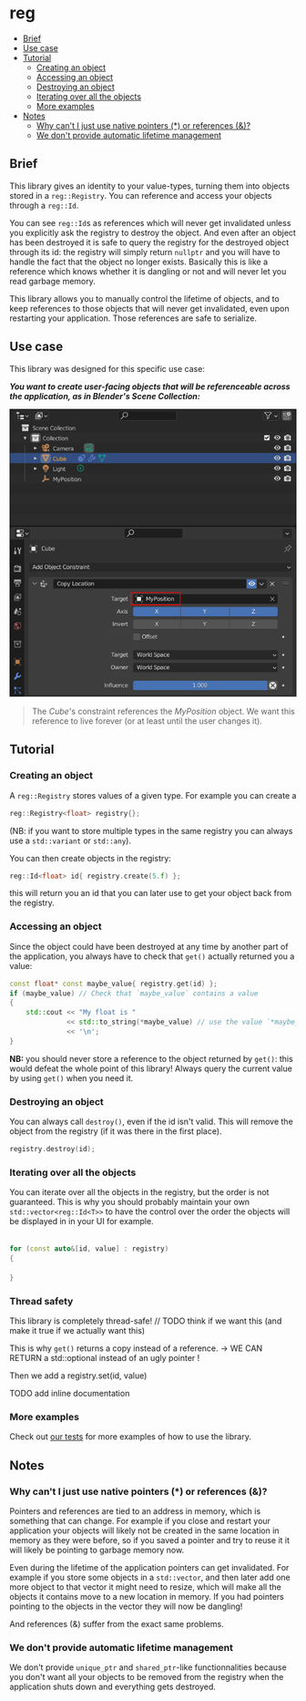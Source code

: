 # reg

- [Brief](#brief)
- [Use case](#use-case)
- [Tutorial](#tutorial)
  * [Creating an object](#creating-an-object)
  * [Accessing an object](#accessing-an-object)
  * [Destroying an object](#destroying-an-object)
  * [Iterating over all the objects](#iterating-over-all-the-objects)
  * [More examples](#more-examples)
- [Notes](#notes)
  * [Why can't I just use native pointers (*) or references (&)?](#why-can-t-i-use-native-pointers-----or-references-----)
  * [We don't provide automatic lifetime management](#there-is-no-automatic-lifetime-management)

## Brief

This library gives an identity to your value-types, turning them into objects stored in a `reg::Registry`. You can reference and access your objects through a `reg::Id`.

You can see `reg::Id`s as references which will never get invalidated unless you explicitly ask the registry to destroy the object. And even after an object has been destroyed it is safe to query the registry for the destroyed object through its id: the registry will simply return `nullptr` and you will have to handle the fact that the object no longer exists. Basically this is like a reference which knows whether it is dangling or not and will never let you read garbage memory.

This library allows you to manually control the lifetime of objects, and to keep references to those objects that will never get invalidated, even upon restarting your application. Those references are safe to serialize.

## Use case

This library was designed for this specific use case:

**_You want to create user-facing objects that will be referenceable across the application, as in Blender's Scene Collection:_**

![](./docs/img/blender-hierarchy.png)
> The *Cube*'s constraint references the *MyPosition* object. We want this reference to live forever (or at least until the user changes it).

## Tutorial

### Creating an object

A `reg::Registry` stores values of a given type. For example you can create a
```cpp
reg::Registry<float> registry{};
```

(NB: if you want to store multiple types in the same registry you can always use a `std::variant` or `std::any`).

You can then create objects in the registry:
```cpp
reg::Id<float> id{ registry.create(5.f) };
```

this will return you an id that you can later use to get your object back from the registry.

### Accessing an object

Since the object could have been destroyed at any time by another part of the application, you always have to check that `get()` actually returned you a value:

```cpp
const float* const maybe_value{ registry.get(id) };
if (maybe_value) // Check that `maybe_value` contains a value
{
    std::cout << "My float is "
              << std::to_string(*maybe_value) // use the value `*maybe_value`
              << '\n';
}
```

**NB:** you should never store a reference to the object returned by `get()`: this would defeat the whole point of this library! Always query the current value by using `get()` when you need it.

### Destroying an object

You can always call `destroy()`, even if the id isn't valid. This will remove the object from the registry (if it was there in the first place).

```cpp
registry.destroy(id);
```

### Iterating over all the objects

You can iterate over all the objects in the registry, but the order is not guaranteed. This is why you should probably maintain your own `std::vector<reg::Id<T>>` to have the control over the order the objects will be displayed in in your UI for example.

```cpp

for (const auto&[id, value] : registry) 
{

}

```

### Thread safety

This library is completely thread-safe! // TODO think if we want this (and make it true if we actually want this)

This is why `get()` returns a copy instead of a reference. -> WE CAN RETURN a std::optional<T> instead of an ugly pointer !

Then we add a registry.set(id, value)

TODO add inline documentation

### More examples

Check out [our tests](./tests/test.cpp) for more examples of how to use the library.

## Notes

### Why can't I just use native pointers (*) or references (&)?

Pointers and references are tied to an address in memory, which is something that can change. For example if you close and restart your application your objects will likely not be created in the same location in memory as they were before, so if you saved a pointer and try to reuse it it will likely be pointing to garbage memory now.

Even during the lifetime of the application pointers can get invalidated. For example if you store some objects in a `std::vector`, and then later add one more object to that vector it might need to resize, which will make all the objects it contains move to a new location in memory. If you had pointers pointing to the objects in the vector they will now be dangling!

And references (&) suffer from the exact same problems.

### We don't provide automatic lifetime management

We don't provide `unique_ptr` and `shared_ptr`-like functionnalities because you don't want all your objects to be removed from the registry when the application shuts down and everything gets destroyed.